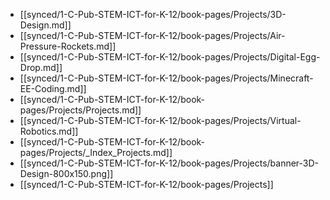 - [[synced/1-C-Pub-STEM-ICT-for-K-12/book-pages/Projects/3D-Design.md]]
- [[synced/1-C-Pub-STEM-ICT-for-K-12/book-pages/Projects/Air-Pressure-Rockets.md]]
- [[synced/1-C-Pub-STEM-ICT-for-K-12/book-pages/Projects/Digital-Egg-Drop.md]]
- [[synced/1-C-Pub-STEM-ICT-for-K-12/book-pages/Projects/Minecraft-EE-Coding.md]]
- [[synced/1-C-Pub-STEM-ICT-for-K-12/book-pages/Projects/Projects.md]]
- [[synced/1-C-Pub-STEM-ICT-for-K-12/book-pages/Projects/Virtual-Robotics.md]]
- [[synced/1-C-Pub-STEM-ICT-for-K-12/book-pages/Projects/_Index_Projects.md]]
- [[synced/1-C-Pub-STEM-ICT-for-K-12/book-pages/Projects/banner-3D-Design-800x150.png]]
- [[synced/1-C-Pub-STEM-ICT-for-K-12/book-pages/Projects]]